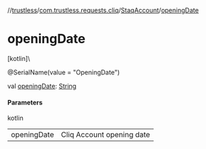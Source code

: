 //[trustless](../../../index.md)/[com.trustless.requests.cliq](../index.md)/[StaqAccount](index.md)/[openingDate](opening-date.md)

# openingDate

[kotlin]\

@SerialName(value = &quot;OpeningDate&quot;)

val [openingDate](opening-date.md): [String](https://kotlinlang.org/api/latest/jvm/stdlib/kotlin/-string/index.html)

#### Parameters

kotlin

| | |
|---|---|
| openingDate | Cliq Account opening date |
